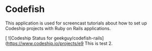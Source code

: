 Codefish
======================

This application is used for screencast tutorials about how to set up Codeship projects with Ruby on Rails applications.

[ ![Codeship Status for geekguy/codefish-rails](https://www.codeship.io/projects/e9
This is test 2.
